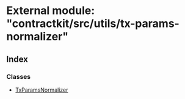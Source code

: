 # External module: "contractkit/src/utils/tx-params-normalizer"

## Index

### Classes

* [TxParamsNormalizer](../classes/_contractkit_src_utils_tx_params_normalizer_.txparamsnormalizer.md)
